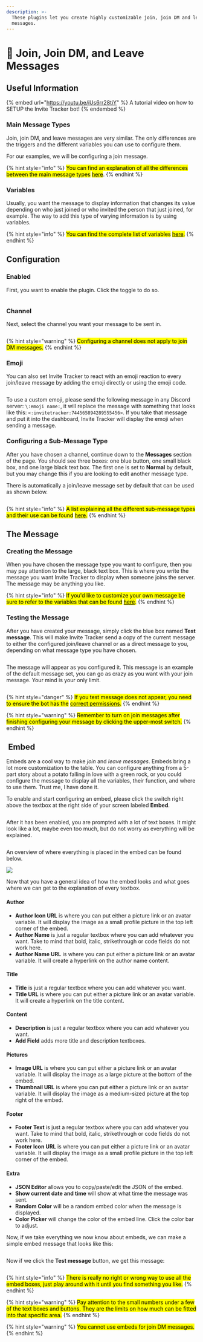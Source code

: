 ```yaml
---
description: >-
  These plugins let you create highly customizable join, join DM and leave
  messages.
---
```


# 👋 Join, Join DM, and Leave Messages

## Useful Information

{% embed url="https://youtu.be/iUs6rr28tiY" %}
A tutorial video on how to SETUP the Invite Tracker bot!
{% endembed %}

### Main Message Types

Join, join DM, and leave messages are very similar. The only differences are the triggers and the different variables you can use to configure them.&#x20;

For our examples, we will be configuring a join message.

{% hint style="info" %}
<mark style="color:$info;">You can find an explanation of all the differences between the main message types</mark> [<mark style="color:$info;">here</mark>](types.md#main-message-types).
{% endhint %}

### Variables

Usually, you want the message to display information that changes its value depending on who just joined or who invited the person that just joined, for example. The way to add this type of varying information is by using variables.

{% hint style="info" %}
<mark style="color:$info;">You can find the complete list of variables</mark> [<mark style="color:$info;">here</mark>](variables.md)<mark style="color:blue;">.</mark>
{% endhint %}

## Configuration

### Enabled

First, you want to enable the plugin. Click the toggle to do so.

<figure><img src="../../../.gitbook/assets/JoinMessageEnable.png" alt=""><figcaption></figcaption></figure>

### Channel

Next, select the channel you want your message to be sent in.

<figure><img src="../../../.gitbook/assets/JoinMessageChannel.png" alt=""><figcaption></figcaption></figure>

{% hint style="warning" %}
<mark style="color:$warning;">Configuring a channel does not apply to join DM messages.</mark>
{% endhint %}

### Emoji

You can also set Invite Tracker to react with an emoji reaction to every join/leave message by adding the  emoji directly or using the emoji code.

<figure><img src="../../../.gitbook/assets/JoinMessageEmoji.png" alt=""><figcaption></figcaption></figure>

To use a custom emoji, please send the following message in any Discord server: `\:emoji name:`, it will replace the message with something that looks like this: `<:invitetracker:744565894289555456>`. If you take that message and put it into the dashboard, Invite Tracker will display the emoji when sending a message.

### Configuring a Sub-Message Type

After you have chosen a channel, continue down to the **Messages** section of the page. You should see three boxes: one blue button, one small black box, and one large black text box. The first one is set to **Normal** by default, but you may change this if you are looking to edit another message type.

There is automatically a join/leave message set by default that can be used as shown below.

<figure><img src="../../../.gitbook/assets/JoinMessageConfig.png" alt=""><figcaption></figcaption></figure>

{% hint style="info" %}
&#x20;<mark style="color:$info;">A list explaining all the different sub-message types and their use can be found</mark> [<mark style="color:$info;">here</mark>](types.md#sub-message-types)<mark style="color:$info;">.</mark>
{% endhint %}

## The Message

### Creating the Message

When you have chosen the message type you want to configure, then you may pay attention to the large, black text box. This is where you write the message you want Invite Tracker to display when someone joins the server. The message may be anything you like.

{% hint style="info" %}
<mark style="color:$info;">If you'd like to customize your own message be sure to refer to the variables that can be found</mark> [<mark style="color:$info;">here</mark>](types.md#main-message-types)<mark style="color:blue;">.</mark>
{% endhint %}

### Testing the Message

After you have created your message, simply click the blue box named **Test message**. This will make Invite Tracker send a copy of the current message to either the configured join/leave channel or as a direct message to you, depending on what message type you have chosen.

<figure><img src="../../../.gitbook/assets/JoinMessagetestButton.png" alt=""><figcaption></figcaption></figure>

The message will appear as you configured it. This message is an example of the default message set, you can go as crazy as you want with your join message. Your mind is your only limit.

<figure><img src="../../../.gitbook/assets/JoinMessageTestDC.png" alt=""><figcaption></figcaption></figure>

{% hint style="danger" %}
<mark style="color:$danger;">If you test message does not appear, you need to ensure the bot has the</mark> [<mark style="color:$danger;">correct permissions</mark>](../../../faq.md#what-are-the-required-permissions-for-invite-tracker)<mark style="color:$danger;">.</mark>
{% endhint %}

{% hint style="warning" %}
<mark style="color:$warning;">Remember to turn on join messages after finishing configuring your message by clicking the upper-most switch.</mark>
{% endhint %}

## <img src="../../../.gitbook/assets/premium.png" alt="" data-size="line"> Embed

Embeds are a cool way to make _join_ and _leave messages_. Embeds bring a lot more customization to the table. You can configure anything from a 5-part story about a potato falling in love with a green rock, or you could configure the message to display all the variables, their function, and where to use them. Trust me, I have done it.

To enable and start configuring an embed, please click the switch right above the textbox at the right side of your screen labeled **Embed**.

<figure><img src="../../../.gitbook/assets/image (1).png" alt=""><figcaption></figcaption></figure>

After it has been enabled, you are prompted with a lot of text boxes. It might look like a lot, maybe even too much, but do not worry as everything will be explained.

<figure><img src="../../../.gitbook/assets/JoinMessageEmbed.png" alt=""><figcaption></figcaption></figure>

An overview of where everything is placed in the embed can be found below.

![](<../../../.gitbook/assets/image (52).png>)

Now that you have a general idea of how the embed looks and what goes where we can get to the explanation of every textbox.

#### Author

* **Author Icon URL** is where you can put either a picture link or an avatar variable. It will display the image as a small profile picture in the top left corner of the embed.
* **Author Name** is just a regular textbox where you can add whatever you want. Take to mind that bold, italic, strikethrough or code fields do not work here.
* **Author Name URL** is where you can put either a picture link or an avatar variable. It will create a hyperlink on the author name content.

#### Title

* **Title** is just a regular textbox where you can add whatever you want.
* **Title URL** is where you can put either a picture link or an avatar variable. It will create a hyperlink on the title content.

#### **Content**

* **Description** is just a regular textbox where you can add whatever you want.
* **Add Field** adds more title and description textboxes.

#### **Pictures**

* **Image URL** is where you can put either a picture link or an avatar variable. It will display the image as a large picture at the bottom of the embed.
* **Thumbnail URL** is where you can put either a picture link or an avatar variable. It will display the image as a medium-sized picture at the top right of the embed.

#### Footer

* **Footer Text** is just a regular textbox where you can add whatever you want. Take to mind that bold, italic, strikethrough or code fields do not work here.
* **Footer Icon URL** is where you can put either a picture link or an avatar variable. It will display the image as a small profile picture in the top left corner of the embed.

#### Extra

* **JSON Editor** allows you to copy/paste/edit the JSON of the embed.
* **Show current date and time** will show at what time the message was sent.
* **Random Color** will be a random embed color when the message is displayed.
* **Color Picker** will change the color of the embed line. Click the color bar to adjust.

Now, if we take everything we now know about embeds, we can make a simple embed message that looks like this:

<figure><img src="../../../.gitbook/assets/JoinMessageEmbedTest.png" alt=""><figcaption></figcaption></figure>

Now if we click the **Test message** button, we get this message:

<figure><img src="../../../.gitbook/assets/JoinMessageEmbedDC.png" alt=""><figcaption></figcaption></figure>

{% hint style="info" %}
<mark style="color:$info;">There is really no right or wrong way to use all the embed boxes, just play around with it until you find something you like.</mark>
{% endhint %}

{% hint style="warning" %}
<mark style="color:$warning;">Pay attention to the small numbers under a few of the text boxes and buttons. They are the limits on how much can be fitted into that specific area.</mark>
{% endhint %}

{% hint style="warning" %}
<mark style="color:$warning;">You cannot use embeds for join DM messages.</mark>
{% endhint %}
